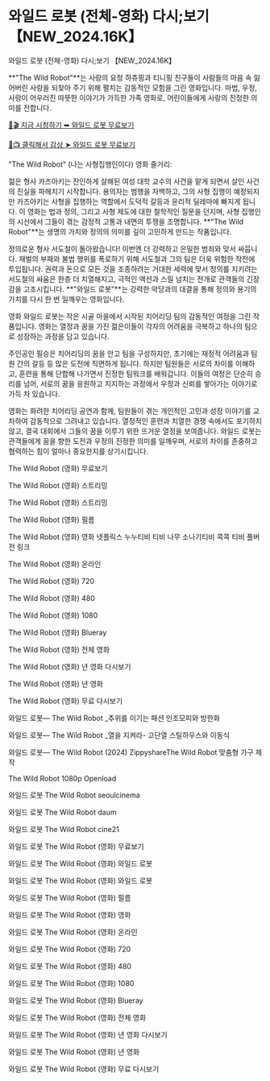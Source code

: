 # 와일드 로봇 (전체-영화) 다시;보기 【NEW_2024.16K】
와일드 로봇 (전체-영화) 다시;보기 【NEW_2024.16K】

**"The Wild Robot"**는 사랑의 요정 하츄핑과 티니핑 친구들이 사람들의 마음 속 잃어버린 사랑을 되찾아 주기 위해 펼치는 감동적인 모험을 그린 영화입니다. 마법, 우정, 사랑이 어우러진 따뜻한 이야기가 가득한 가족 영화로, 어린이들에게 사랑의 진정한 의미를 전합니다.

[🔗🎬 지금 시청하기 ➥ 와일드 로봇 무료보기](https://t.co/gH9rub9wgi)

[🎥📺 클릭해서 감상 ➤ 와일드 로봇 무료보기](https://t.co/gH9rub9wgi)

"The Wild Robot" (나는 사형집행인이다) 영화 줄거리:

젊은 형사 카즈아키는 잔인하게 살해된 여성 대학 교수의 사건을 맡게 되면서 살인 사건의 진실을 파헤치기 시작합니다. 용의자는 범행을 자백하고, 그의 사형 집행이 예정되지만 카즈아키는 사형을 집행하는 역할에서 도덕적 갈등과 윤리적 딜레마에 빠지게 됩니다. 이 영화는 법과 정의, 그리고 사형 제도에 대한 철학적인 질문을 던지며, 사형 집행인의 시선에서 그들이 겪는 감정적 고통과 내면의 투쟁을 조명합니다. **"The Wild Robot"**는 생명의 가치와 정의의 의미를 깊이 고민하게 만드는 작품입니다.

정의로운 형사 서도철이 돌아왔습니다! 이번엔 더 강력하고 은밀한 범죄와 맞서 싸웁니다. 재벌의 부패와 불법 행위를 폭로하기 위해 서도철과 그의 팀은 더욱 위험한 작전에 투입됩니다. 권력과 돈으로 모든 것을 조종하려는 거대한 세력에 맞서 정의를 지키려는 서도철의 싸움은 한층 더 치열해지고, 극적인 액션과 스릴 넘치는 전개로 관객들의 긴장감을 고조시킵니다. **"와일드 로봇"**는 강력한 악당과의 대결을 통해 정의와 용기의 가치를 다시 한 번 일깨우는 영화입니다.

영화 와일드 로봇는 작은 시골 마을에서 시작된 치어리딩 팀의 감동적인 여정을 그린 작품입니다. 영화는 열정과 꿈을 가진 젊은이들이 각자의 어려움을 극복하고 하나의 팀으로 성장하는 과정을 담고 있습니다.

주인공인 필승은 치어리딩의 꿈을 안고 팀을 구성하지만, 초기에는 재정적 어려움과 팀원 간의 갈등 등 많은 도전에 직면하게 됩니다. 하지만 팀원들은 서로의 차이를 이해하고, 훈련을 통해 단합해 나가면서 진정한 팀워크를 배워갑니다. 이들의 여정은 단순히 승리를 넘어, 서로의 꿈을 응원하고 지지하는 과정에서 우정과 신뢰를 쌓아가는 이야기로 가득 차 있습니다.

영화는 화려한 치어리딩 공연과 함께, 팀원들이 겪는 개인적인 고민과 성장 이야기를 교차하여 감동적으로 그려내고 있습니다. 열정적인 훈련과 치열한 경쟁 속에서도 포기하지 않고, 결국 대회에서 그들의 꿈을 이루기 위한 뜨거운 열정을 보여줍니다. 와일드 로봇는 관객들에게 꿈을 향한 도전과 우정의 진정한 의미를 일깨우며, 서로의 차이를 존중하고 협력하는 힘이 얼마나 중요한지를 상기시킵니다.

The Wild Robot (영화) 무료보기

The Wild Robot (영화) 스트리밍

The Wild Robot (영화) 스트리밍

The Wild Robot (영화) 필름

The Wild Robot (영화) 영화 넷플릭스 누누티비 티비 나무 소나기티비 콕콕 티비 풀버전 링크

The Wild Robot (영화) 온라인

The Wild Robot (영화) 720

The Wild Robot (영화) 480

The Wild Robot (영화) 1080

The Wild Robot (영화) Blueray

The Wild Robot (영화) 전체 영화

The Wild Robot (영화) 년 영화 다시보기

The Wild Robot (영화) 년 영화

The Wild Robot (영화) 무료 다시보기

와일드 로봇— The Wild Robot _추위를 이기는 패션 인조모피와 방한화

와일드 로봇— The Wild Robot _열을 지켜라- 고단열 스틸하우스와 이동식

와일드 로봇— The Wild Robot (2024) ZippyshareThe Wild Robot 맞춤형 가구 제작

The Wild Robot 1080p Openload

와일드 로봇 The Wild Robot seoulcinema

와일드 로봇 The Wild Robot daum

와일드 로봇 The Wild Robot cine21

와일드 로봇 The Wild Robot (영화) 무료보기

와일드 로봇 The Wild Robot (영화) 와일드 로봇

와일드 로봇 The Wild Robot (영화) 와일드 로봇

와일드 로봇 The Wild Robot (영화) 필름

와일드 로봇 The Wild Robot (영화) 영화

와일드 로봇 The Wild Robot (영화) 온라인

와일드 로봇 The Wild Robot (영화) 720

와일드 로봇 The Wild Robot (영화) 480

와일드 로봇 The Wild Robot (영화) 1080

와일드 로봇 The Wild Robot (영화) Blueray

와일드 로봇 The Wild Robot (영화) 전체 영화

와일드 로봇 The Wild Robot (영화) 년 영화 다시보기

와일드 로봇 The Wild Robot (영화) 년 영화

와일드 로봇 The Wild Robot (영화) 무료 다시보기

